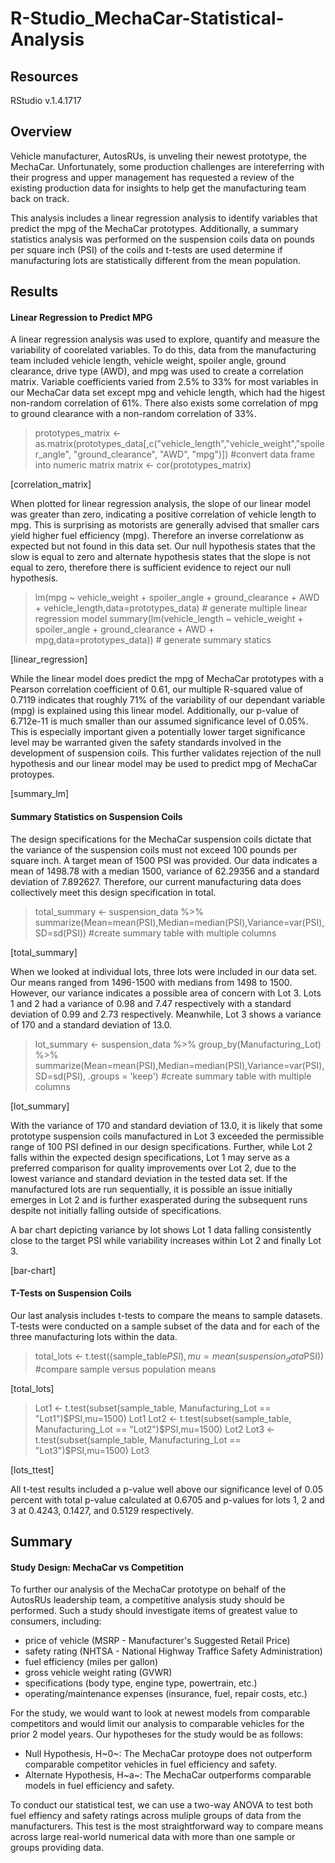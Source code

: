 # R-Studio_MechaCar-Statistical-Analysis


## Resources
RStudio v.1.4.1717

## Overview
Vehicle manufacturer, AutosRUs, is unveling their newest prototype, the MechaCar. Unfortunately, some production challenges are intereferring with their progress and upper management has requested a review of the existing production data for insights to help get the manufacturing team back on track. 

This analysis includes a linear regression analysis to identify variables that predict the mpg of the MechaCar prototypes. Additionally, a summary statistics analysis was performed on the suspension coils data on pounds per square inch (PSI) of the coils and t-tests are used determine if manufacturing lots are statistically different from the mean population.


## Results
#### Linear Regression to Predict MPG
A linear regression analysis was used to explore, quantify and measure the variability of coorelated variables. To do this, data from the manufacturing team included vehicle length, vehicle weight, spoiler angle, ground clearance, drive type (AWD), and mpg was used to create a correlation matrix. Variable coefficients varied from 2.5% to 33% for most variables in our MechaCar data set except mpg and vehicle length, which had the higest non-random correlation of 61%. There also exists some correlation of mpg to ground clearance with a non-random correlation of 33%.

> prototypes_matrix <- as.matrix(prototypes_data[,c("vehicle_length","vehicle_weight","spoiler_angle", "ground_clearance", "AWD", "mpg")]) #convert data frame into numeric matrix
> matrix <- cor(prototypes_matrix)

[correlation_matrix]

When plotted for linear regression analysis, the slope of our linear model was greater than zero, indicating a positive correlation of vehicle length to mpg. This is surprising as motorists are generally advised that smaller cars yield higher fuel efficiency (mpg). Therefore an inverse correlationw as expected but not found in this data set. Our null hypothesis states that the slow is equal to zero and alternate hypothesis states that the slope is not equal to zero, therefore there is sufficient evidence to reject our null hypothesis. 

> lm(mpg ~ vehicle_weight + spoiler_angle + ground_clearance + AWD + vehicle_length,data=prototypes_data) # generate multiple linear regression model
> summary(lm(vehicle_length ~ vehicle_weight + spoiler_angle + ground_clearance + AWD + mpg,data=prototypes_data)) # generate summary statics


[linear_regression]

While the linear model does predict the mpg of MechaCar prototypes with a Pearson correlation coefficient of 0.61, our multiple R-squared value of 0.7119 indicates that roughly 71% of the variability of our dependant variable (mpg) is explained using this linear model. Additionally, our p-value of 6.712e-11 is much smaller than our assumed significance level of 0.05%. This is especially important given a potentially lower target significance level may be warranted given the safety standards involved in the development of suspension coils. This further validates rejection of the null hypothesis and our linear model may be used to predict mpg of MechaCar protoypes.

[summary_lm]

#### Summary Statistics on Suspension Coils
The design specifications for the MechaCar suspension coils dictate that the variance of the suspension coils must not exceed 100 pounds per square inch. A target mean of 1500 PSI was provided. Our data indicates a mean of 1498.78 with a median 1500, variance of 62.29356 and a standard deviation of 7.892627. Therefore, our current manufacturing data does collectively meet this design specification in total.

> total_summary <- suspension_data %>% summarize(Mean=mean(PSI),Median=median(PSI),Variance=var(PSI),SD=sd(PSI)) #create summary table with multiple columns

[total_summary]

When we looked at individual lots, three lots were included in our data set. Our means ranged from 1496-1500 with medians from 1498 to 1500. However, our variance indicates a possible area of concern with Lot 3. Lots 1 and 2 had a variance of 0.98 and 7.47 respectively with a standard deviation of 0.99 and 2.73 respectively. Meanwhile, Lot 3 shows a variance of 170 and a standard deviation of 13.0. 

> lot_summary <- suspension_data %>% group_by(Manufacturing_Lot) %>% summarize(Mean=mean(PSI),Median=median(PSI),Variance=var(PSI),SD=sd(PSI), .groups = 'keep') #create summary table with multiple columns

[lot_summary]

With the variance of 170 and standard deviation of 13.0, it is likely that some prototype suspension coils manufactured in Lot 3 exceeded the permissible range of 100 PSI defined in our design specifications. Further, while Lot 2 falls within the expected design specifications, Lot 1 may serve as a preferred comparison for quality improvements over Lot 2, due to the lowest variance and standard deviation in the tested data set. If the manufactured lots are run sequentially, it is possible an issue initially emerges in Lot 2 and is further exasperated during the subsequent runs despite not initially falling outside of specifications. 

A bar chart depicting variance by lot shows Lot 1 data falling consistently close to the target PSI while variability increases within Lot 2 and finally Lot 3.


[bar-chart]

#### T-Tests on Suspension Coils
Our last analysis includes t-tests to compare the means to sample datasets. T-tests were conducted on a sample subset of the data and for each of the three manufacturing lots within the data. 

> total_lots <- t.test((sample_table$PSI),mu=mean(suspension_data$PSI)) #compare sample versus population means

[total_lots]

> Lot1 <- t.test(subset(sample_table, Manufacturing_Lot == "Lot1")$PSI,mu=1500)
> Lot1
> Lot2 <- t.test(subset(sample_table, Manufacturing_Lot == "Lot2")$PSI,mu=1500)
> Lot2
> Lot3 <- t.test(subset(sample_table, Manufacturing_Lot == "Lot3")$PSI,mu=1500)
> Lot3

[lots_ttest]

All t-test results included a p-value well above our significance level of 0.05 percent with total p-value calculated at 0.6705 and p-values for lots 1, 2 and 3 at 0.4243, 0.1427, and 0.5129 respectively.


## Summary
#### Study Design: MechaCar vs Competition
To further our analysis of the MechaCar prototype on behalf of the AutosRUs leadership team, a competitive analysis study should be performed. Such a study should investigate items of greatest value to consumers, including:
- price of vehicle (MSRP - Manufacturer's Suggested Retail Price)
- safety rating (NHTSA - National Highway Traffice Safety Administration)
- fuel efficiency (miles per gallon)
- gross vehicle weight rating (GVWR)
- specifications (body type, engine type, powertrain, etc.)
- operating/maintenance expenses (insurance, fuel, repair costs, etc.)

For the study, we would want to look at newest models from comparable competitors and would limit our analysis to comparable vehicles for the prior 2 model years. Our hypotheses for the study would be as follows:
- Null Hypothesis, H~0~: The MechaCar protoype does not outperform comparable competitor vehicles in fuel efficiency and safety.
- Alternate Hypothesis, H~a~: The MechaCar outperforms comparable models in fuel efficiency and safety.

To conduct our statistical test, we can use a two-way ANOVA to test both fuel effiency and safety ratings across muliple groups of data from the manufacturers. This test is the most straightforward way to compare means across large real-world numerical data with more than one sample or groups providing data.